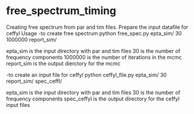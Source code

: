 # free_spectrum_timing
Creating free spectrum from par and tim files. Prepare the input datafile for ceffyl
Usage
-to create free spectrum
python free_spec.py epta_sim/ 30 1000000 report_sim/

epta_sim is the input directory with par and tim files
30 is the number of frequency components
1000000 is the number of iterations in the mcmc
report_sim is the output dierctory for the mcmc

-to create an input file for ceffyl
python ceffyl_file.py epta_sim/ 30 report_sim/ spec_ceffl/

epta_sim is the input directory with par and tim files
30 is the number of frequency components
spec_ceffyl is the output directory for the ceffyl input files
